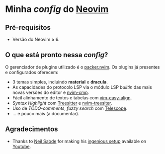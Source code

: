 # Minha *config* do [Neovim](https://github.com/neovim/neovim) 

## Pré-requisitos

- Versão do Neovim ≥ 6.

## O que está pronto nessa *config*?

O gerenciador de plugins utilizado é o [packer.nvim](https://github.com/wbthomason/packer.nvim). Os plugins já presentes e configurados oferecem:
- 3 temas simples, incluindo **material** e **dracula**.
- As capacidades do protocolo LSP via o módulo LSP *builtin* das mais novas versões do editor e [nvim-cmp](https://github.com/hrsh7th/nvim-cmp/).
- Fácil alinhamento de textos e tabelas com [vim-easy-align](https://github.com/junegunn/vim-easy-align).
- *Syntax Highlight* com [Treesitter](https://github.com/tree-sitter/tree-sitter) e [nvim-treesiter](https://github.com/nvim-treesitter/nvim-treesitter).
- Uso de *TODO-comments*, *fuzzy search* com [Telescope](https://github.com/nvim-telescope/telescope.nvim).
- ... e pouco mais (a documentar).

## Agradecimentos

- Thanks to [Neil Sabde](https://github.com/hackorum) for making his [ingenious setup](https://github.com/hackorum/nfs) available on [Youtube](https://youtube.com/playlist?list=PLPDVgSbOnt7LXQ8DTzu37UwCpA0elyD0V).



